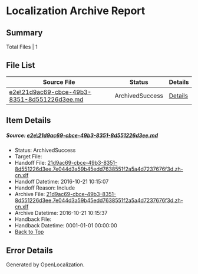 # <a name='report-top'></a> Localization Archive Report

## Summary
 Total Files | 1

## File List
 Source File | Status | Details 
 ----------- | ------ | ------- 
 [e2e\21d9ac69-cbce-49b3-8351-8d551226d3ee.md](https://github.com/OpenLocalizationTestOrg/ol-test0/blob/c1180a83c4a76e24cd09251904a0df9dcce1ab51/e2e/21d9ac69-cbce-49b3-8351-8d551226d3ee.md) | ArchivedSuccess | [Details](#9705123d921c845caa0f6225635f5fc9873eb9262)

## Item Details
##### <a name='9705123d921c845caa0f6225635f5fc9873eb9262'></a> Source: [e2e\21d9ac69-cbce-49b3-8351-8d551226d3ee.md](https://github.com/OpenLocalizationTestOrg/ol-test0/blob/c1180a83c4a76e24cd09251904a0df9dcce1ab51/e2e/21d9ac69-cbce-49b3-8351-8d551226d3ee.md)
* Status: ArchivedSuccess
* Target File: 
* Handoff File: [21d9ac69-cbce-49b3-8351-8d551226d3ee.7e044d3a59b45edd7638551f2a5a4d7237676f3d.zh-cn.xlf](https://github.com/OpenLocalizationTestOrg/ol-test0-handoff/blob/6c57ca51c77d6d8f4f2b9e39c9084416758f0e89/ol-handoff/OpenLocalizationTestOrg/ol-test0-zhcn/shujia/ht/21d9ac69-cbce-49b3-8351-8d551226d3ee.7e044d3a59b45edd7638551f2a5a4d7237676f3d.zh-cn.xlf)
* Handoff Datetime: 2016-10-21 10:15:07
* Handoff Reason: Include
* Archive File: [21d9ac69-cbce-49b3-8351-8d551226d3ee.7e044d3a59b45edd7638551f2a5a4d7237676f3d.zh-cn.xlf](https://github.com/OpenLocalizationTestOrg/ol-test0-handoff/blob/b567c097eec50f9f6c7e9c8e93112f8fb7d0bb22/ol-archive/OpenLocalizationTestOrg/ol-test0-zhcn/shujia/ht/21d9ac69-cbce-49b3-8351-8d551226d3ee.7e044d3a59b45edd7638551f2a5a4d7237676f3d.zh-cn.xlf)
* Archive Datetime: 2016-10-21 10:15:37
* Handback File: 
* Handback Datetime: 0001-01-01 00:00:00
* [Back to Top](#report-top)


## Error Details

Generated by OpenLocalization.
